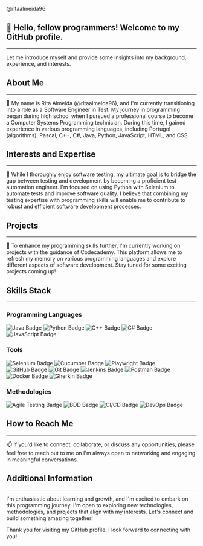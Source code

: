 @ritaalmeida96

<h2>👋 Hello, fellow programmers! Welcome to my GitHub profile.</h2>
<hr>
<p>Let me introduce myself and provide some insights into my background, experience, and interests.</p>

<h2>About Me</h2>
<hr>
<p>🌱 My name is Rita Almeida (@ritaalmeida96), and I'm currently transitioning into a role as a Software Engineer in Test. My journey in programming began during high school when I pursued a professional course to become a Computer Systems Programming technician. During this time, I gained experience in various programming languages, including Portugol (algorithms), Pascal, C++, C#, Java, Python, JavaScript, HTML, and CSS.</p>

<h2>Interests and Expertise</h2>
<hr>
<p>👀 While I thoroughly enjoy software testing, my ultimate goal is to bridge the gap between testing and development by becoming a proficient test automation engineer. I'm focused on using Python with Selenium to automate tests and improve software quality. I believe that combining my testing expertise with programming skills will enable me to contribute to robust and efficient software development processes.</p>

<h2>Projects</h2>
<hr>
<p>💞️ To enhance my programming skills further, I'm currently working on projects with the guidance of Codecademy. This platform allows me to refresh my memory on various programming languages and explore different aspects of software development. Stay tuned for some exciting projects coming up!</p>


<h2>Skills Stack</h2>
<hr>
<h3>Programming Languages</h3>
<p><div id="badges">
  <img src="https://img.shields.io/badge/Java-blue?style=for-the-badge&logo=java&logoColor=white" alt="Java Badge"/>
  <img src="https://img.shields.io/badge/Python-yellow?style=for-the-badge&logo=python&logoColor=white" alt="Python Badge"/>
  <img src="https://img.shields.io/badge/C++-purple?style=for-the-badge&logo=c%2B%2B&logoColor=white" alt="C++ Badge"/>
  <img src="https://img.shields.io/badge/C%23-green?style=for-the-badge&logo=c-sharp&logoColor=white" alt="C# Badge"/>
  <img src="https://img.shields.io/badge/JavaScript-orange?style=for-the-badge&logo=javascript&logoColor=white" alt="JavaScript Badge"/></p>

  <h3>Tools</h3>
  <p><img src="https://img.shields.io/badge/Selenium-teal?style=for-the-badge&logo=selenium&logoColor=white" alt="Selenium Badge"/>
  <img src="https://img.shields.io/badge/Cucumber-cyan?style=for-the-badge&logo=cucumber&logoColor=white" alt="Cucumber Badge"/>
  <img src="https://img.shields.io/badge/Playwright-magenta?style=for-the-badge&logo=playwright&logoColor=white" alt="Playwright Badge"/>
  <img src="https://img.shields.io/badge/GitHub-black?style=for-the-badge&logo=github&logoColor=white" alt="GitHub Badge"/>
  <img src="https://img.shields.io/badge/Git-gray?style=for-the-badge&logo=git&logoColor=white" alt="Git Badge"/>
  <img src="https://img.shields.io/badge/Jenkins-purple?style=for-the-badge&logo=jenkins&logoColor=white" alt="Jenkins Badge"/>
  <img src="https://img.shields.io/badge/Postman-blue?style=for-the-badge&logo=postman&logoColor=white" alt="Postman Badge"/>
  <img src="https://img.shields.io/badge/Docker-0db7ed?style=for-the-badge&logo=docker&logoColor=white" alt="Docker Badge"/>
  <img src="https://img.shields.io/badge/Gherkin-f6c85f?style=for-the-badge&logoColor=black" alt="Gherkin Badge"/></p>


  <h3>Methodologies</h3>
  <p><img src="https://img.shields.io/badge/Agile_Testing-yellow?style=for-the-badge&logoColor=black" alt="Agile Testing Badge"/>
  <img src="https://img.shields.io/badge/BDD-cyan?style=for-the-badge&logoColor=black" alt="BDD Badge"/>
  <img src="https://img.shields.io/badge/CI_CD-green?style=for-the-badge&logoColor=white" alt="CI/CD Badge"/>
  <img src="https://img.shields.io/badge/DevOps-eb4034?style=for-the-badge&logoColor=white" alt="DevOps Badge"/></p>
</div>

<h2>How to Reach Me</h2>
<hr>
<p>📫 If you'd like to connect, collaborate, or discuss any opportunities, please feel free to reach out to me on <a href="your-linkedin-URL" style="text-decoration: none;"> I'm always open to networking and engaging in meaningful conversations.</p>

<h2>Additional Information</h2>
<hr>
<p>I'm enthusiastic about learning and growth, and I'm excited to embark on this programming journey. I'm open to exploring new technologies, methodologies, and projects that align with my interests. Let's connect and build something amazing together!</p>

<p>Thank you for visiting my GitHub profile. I look forward to connecting with you!</p>

<!---
ritaalmeida96/ritaalmeida96 is a ✨ special ✨ repository because its `README.md` (this file) appears on your GitHub profile.
You can click the Preview link to take a look at your changes.
--->
